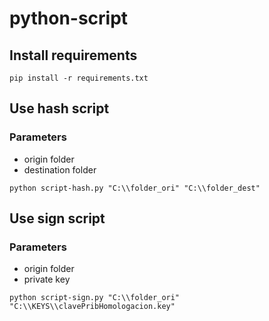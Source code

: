 # python-script

## Install requirements

`pip install -r requirements.txt`

## Use hash script

### Parameters
- origin folder
- destination folder

`python script-hash.py "C:\\folder_ori" "C:\\folder_dest"`

## Use sign script

### Parameters
- origin folder
- private key

`python script-sign.py "C:\\folder_ori" "C:\\KEYS\\clavePribHomologacion.key"`
